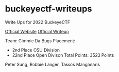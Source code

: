 # buckeyectf-writeups
Write Ups for 2022 BuckeyeCTF

[Official Website](https://pwnoh.io/)
[Official Writeup](https://github.com/cscosu/buckeyectf-2022-public)

Team: Gimmie Da Bugs
Placement: 
 - 2nd Place OSU Division
 - 22nd Place Open Divison
Total Points: 3523 Points

Peter Sung, Robbie Langer, Tassos Manganaris
